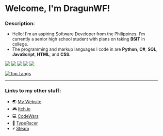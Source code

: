 # Welcome, I'm DragunWF!

### Description:
- Hello! I'm an aspiring Software Developer from the Philippines. I'm currently a senior high school student with plans on taking **BSIT** in college.
- The programming and markup languages I code in are **Python**, **C#**, **SQL**, **JavaScript**, **HTML**, and **CSS**.

![](https://img.shields.io/github/followers/DragunWF?style=social)
![](https://img.shields.io/github/stars/DragunWF?style=social)
![](https://visitor-badge-reloaded.herokuapp.com/badge?page_id=DragunWF.DragunWF)
![](https://img.shields.io/badge/Code_Editor-Visual_Studio_Code-informational?style=flat)
![](https://img.shields.io/badge/IDE-Visual_Studio-informational?style=flat)

[![Top Langs](https://github-readme-stats.vercel.app/api/top-langs/?username=DragunWF&layout=compact&theme=merko&langs_count=6)](https://github.com/anuraghazra/github-readme-stats)

---

### Links to my other stuff:
- :earth_asia: [My Website](https://dragunwf.herokuapp.com/) 
- :video_game: [Itch.io](https://dragonwf.itch.io/) 
- :computer: [CodeWars](https://www.codewars.com/users/DragonWF) 
- :checkered_flag: [TypeRacer](https://data.typeracer.com/pit/profile?user=dragonwf) 
- :zap: [Steam](https://steamcommunity.com/profiles/76561198201145658)
